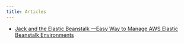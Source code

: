 ```yaml
---
title: Articles
---
```


* [Jack and the Elastic Beanstalk —Easy Way to Manage AWS Elastic Beanstalk Environments](https://hackernoon.com/jack-and-the-elastic-beanstalk-easily-manage-aws-environments-3ab496f08ad2)
